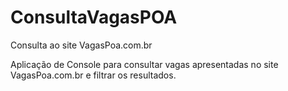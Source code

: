 # ConsultaVagasPOA
Consulta ao site VagasPoa.com.br


Aplicação de Console para consultar vagas apresentadas no site VagasPoa.com.br e filtrar os resultados.
